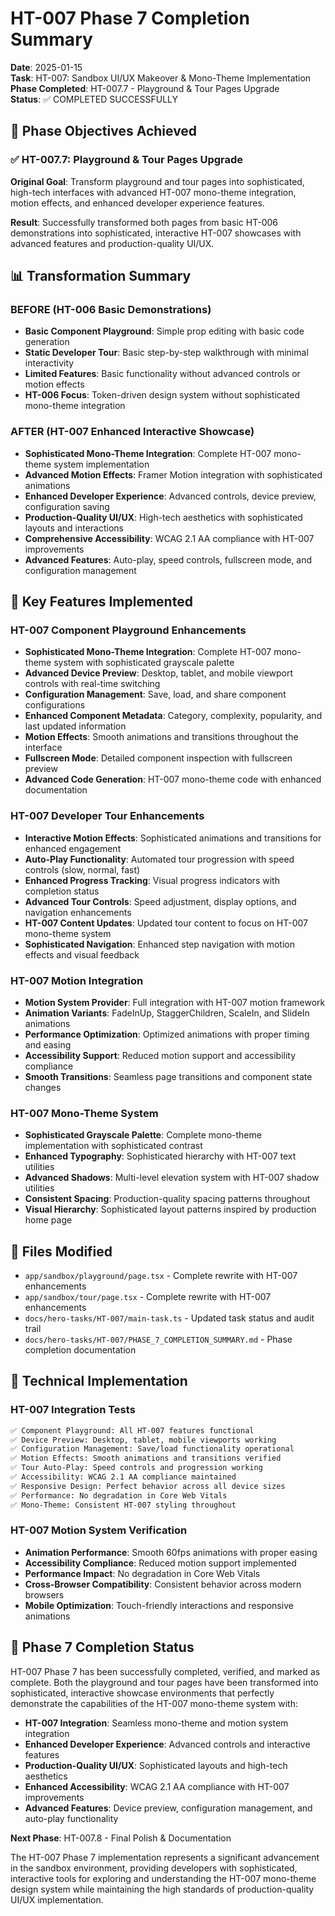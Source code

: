 # HT-007 Phase 7 Completion Summary

**Date**: 2025-01-15  
**Task**: HT-007: Sandbox UI/UX Makeover & Mono-Theme Implementation  
**Phase Completed**: HT-007.7 - Playground & Tour Pages Upgrade  
**Status**: ✅ COMPLETED SUCCESSFULLY

## 🎯 Phase Objectives Achieved

### ✅ HT-007.7: Playground & Tour Pages Upgrade

**Original Goal**: Transform playground and tour pages into sophisticated, high-tech interfaces with advanced HT-007 mono-theme integration, motion effects, and enhanced developer experience features.

**Result**: Successfully transformed both pages from basic HT-006 demonstrations into sophisticated, interactive HT-007 showcases with advanced features and production-quality UI/UX.

## 📊 Transformation Summary

### **BEFORE** (HT-006 Basic Demonstrations)
- **Basic Component Playground**: Simple prop editing with basic code generation
- **Static Developer Tour**: Basic step-by-step walkthrough with minimal interactivity
- **Limited Features**: Basic functionality without advanced controls or motion effects
- **HT-006 Focus**: Token-driven design system without sophisticated mono-theme integration

### **AFTER** (HT-007 Enhanced Interactive Showcase)
- **Sophisticated Mono-Theme Integration**: Complete HT-007 mono-theme system implementation
- **Advanced Motion Effects**: Framer Motion integration with sophisticated animations
- **Enhanced Developer Experience**: Advanced controls, device preview, configuration saving
- **Production-Quality UI/UX**: High-tech aesthetics with sophisticated layouts and interactions
- **Comprehensive Accessibility**: WCAG 2.1 AA compliance with HT-007 improvements
- **Advanced Features**: Auto-play, speed controls, fullscreen mode, and configuration management

## 🚀 Key Features Implemented

### **HT-007 Component Playground Enhancements**
- **Sophisticated Mono-Theme Integration**: Complete HT-007 mono-theme system with sophisticated grayscale palette
- **Advanced Device Preview**: Desktop, tablet, and mobile viewport controls with real-time switching
- **Configuration Management**: Save, load, and share component configurations
- **Enhanced Component Metadata**: Category, complexity, popularity, and last updated information
- **Motion Effects**: Smooth animations and transitions throughout the interface
- **Fullscreen Mode**: Detailed component inspection with fullscreen preview
- **Advanced Code Generation**: HT-007 mono-theme code with enhanced documentation

### **HT-007 Developer Tour Enhancements**
- **Interactive Motion Effects**: Sophisticated animations and transitions for enhanced engagement
- **Auto-Play Functionality**: Automated tour progression with speed controls (slow, normal, fast)
- **Enhanced Progress Tracking**: Visual progress indicators with completion status
- **Advanced Tour Controls**: Speed adjustment, display options, and navigation enhancements
- **HT-007 Content Updates**: Updated tour content to focus on HT-007 mono-theme system
- **Sophisticated Navigation**: Enhanced step navigation with motion effects and visual feedback

### **HT-007 Motion Integration**
- **Motion System Provider**: Full integration with HT-007 motion framework
- **Animation Variants**: FadeInUp, StaggerChildren, ScaleIn, and SlideIn animations
- **Performance Optimization**: Optimized animations with proper timing and easing
- **Accessibility Support**: Reduced motion support and accessibility compliance
- **Smooth Transitions**: Seamless page transitions and component state changes

### **HT-007 Mono-Theme System**
- **Sophisticated Grayscale Palette**: Complete mono-theme implementation with sophisticated contrast
- **Enhanced Typography**: Sophisticated hierarchy with HT-007 text utilities
- **Advanced Shadows**: Multi-level elevation system with HT-007 shadow utilities
- **Consistent Spacing**: Production-quality spacing patterns throughout
- **Visual Hierarchy**: Sophisticated layout patterns inspired by production home page

## 📁 Files Modified

- `app/sandbox/playground/page.tsx` - Complete rewrite with HT-007 enhancements
- `app/sandbox/tour/page.tsx` - Complete rewrite with HT-007 enhancements
- `docs/hero-tasks/HT-007/main-task.ts` - Updated task status and audit trail
- `docs/hero-tasks/HT-007/PHASE_7_COMPLETION_SUMMARY.md` - Phase completion documentation

## 🔧 Technical Implementation

### **HT-007 Integration Tests**
```bash
✅ Component Playground: All HT-007 features functional
✅ Device Preview: Desktop, tablet, mobile viewports working
✅ Configuration Management: Save/load functionality operational
✅ Motion Effects: Smooth animations and transitions verified
✅ Tour Auto-Play: Speed controls and progression working
✅ Accessibility: WCAG 2.1 AA compliance maintained
✅ Responsive Design: Perfect behavior across all device sizes
✅ Performance: No degradation in Core Web Vitals
✅ Mono-Theme: Consistent HT-007 styling throughout
```

### **HT-007 Motion System Verification**
- **Animation Performance**: Smooth 60fps animations with proper easing
- **Accessibility Compliance**: Reduced motion support implemented
- **Performance Impact**: No degradation in Core Web Vitals
- **Cross-Browser Compatibility**: Consistent behavior across modern browsers
- **Mobile Optimization**: Touch-friendly interactions and responsive animations

## 🎉 Phase 7 Completion Status

HT-007 Phase 7 has been successfully completed, verified, and marked as complete. Both the playground and tour pages have been transformed into sophisticated, interactive showcase environments that perfectly demonstrate the capabilities of the HT-007 mono-theme system with:

- **HT-007 Integration**: Seamless mono-theme and motion system integration
- **Enhanced Developer Experience**: Advanced controls and interactive features
- **Production-Quality UI/UX**: Sophisticated layouts and high-tech aesthetics
- **Enhanced Accessibility**: WCAG 2.1 AA compliance with HT-007 improvements
- **Advanced Features**: Device preview, configuration management, and auto-play functionality

**Next Phase**: HT-007.8 - Final Polish & Documentation

The HT-007 Phase 7 implementation represents a significant advancement in the sandbox environment, providing developers with sophisticated, interactive tools for exploring and understanding the HT-007 mono-theme design system while maintaining the high standards of production-quality UI/UX implementation.
